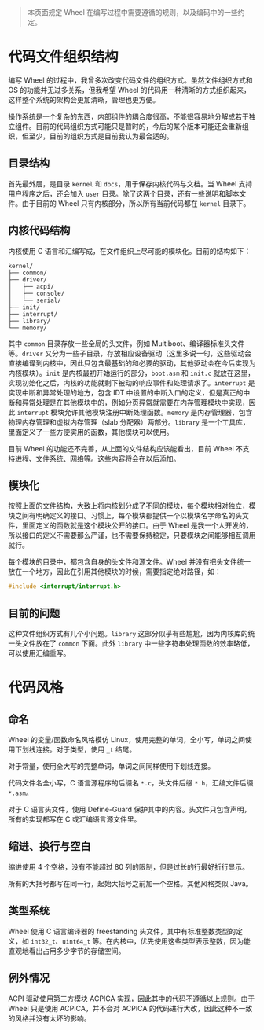 > 本页面规定 Wheel 在编写过程中需要遵循的规则，以及编码中的一些约定。

# 代码文件组织结构

编写 Wheel 的过程中，我曾多次改变代码文件的组织方式。虽然文件组织方式和 OS 的功能并无过多关系，但我希望 Wheel 的代码用一种清晰的方式组织起来，这样整个系统的架构会更加清晰，管理也更方便。

操作系统是一个复杂的东西，内部组件的耦合度很高，不能很容易地分解成若干独立组件。目前的代码组织方式可能只是暂时的，今后的某个版本可能还会重新组织，但至少，目前的组织方式是目前我认为最合适的。

## 目录结构

首先最外层，是目录 `kernel` 和 `docs`，用于保存内核代码与文档。当 Wheel 支持用户程序之后，还会加入 `user` 目录。除了这两个目录，还有一些说明和脚本文件。由于目前的 Wheel 只有内核部分，所以所有当前代码都在 `kernel` 目录下。

## 内核代码结构

内核使用 C 语言和汇编写成，在文件组织上尽可能的模块化。目前的结构如下：

```
kernel/
├── common/
├── driver/
│   ├── acpi/
│   ├── console/
│   └── serial/
├── init/
├── interrupt/
├── library/
└── memory/
```

其中 `common` 目录存放一些全局的头文件，例如 Multiboot、编译器标准头文件等。`driver` 又分为一些子目录，存放相应设备驱动（这里多说一句，这些驱动会直接编译到内核中，因此只包含最基础的和必要的驱动，其他驱动会在今后实现为内核模块）。`init` 是内核最初开始运行的部分，`boot.asm` 和 `init.c` 就放在这里，实现初始化之后，内核的功能就剩下被动的响应事件和处理请求了。`interrupt` 是实现中断和异常处理的地方，包含 IDT 中设置的中断入口的定义，但是真正的中断和异常处理是在其他模块中的，例如分页异常就需要在内存管理模块中实现，因此 `interrupt` 模块允许其他模块注册中断处理函数。`memory` 是内存管理器，包含物理内存管理和虚拟内存管理（slab 分配器）两部分。`library` 是一个工具库，里面定义了一些方便实用的函数，其他模块可以使用。

目前 Wheel 的功能还不完善，从上面的文件结构应该能看出，目前 Wheel 不支持进程、文件系统、网络等。这些内容将会在以后添加。

## 模块化

按照上面的文件结构，大致上将内核划分成了不同的模块，每个模块相对独立，模块之间有明确定义的接口。习惯上，每个模块都提供一个以模块名字命名的头文件，里面定义的函数就是这个模块公开的接口。由于 Wheel 是我一个人开发的，所以接口的定义不需要那么严谨，也不需要保持稳定，只要模块之间能够相互调用就行。

每个模块的目录中，都包含自身的头文件和源文件。Wheel 并没有把头文件统一放在一个地方，因此在引用其他模块的时候，需要指定绝对路径，如：

``` c
#include <interrupt/interrupt.h>
```

## 目前的问题

这种文件组织方式有几个小问题。`library` 这部分似乎有些尴尬，因为内核库的统一头文件放在了 `common` 下面。此外 `library` 中一些字符串处理函数的效率略低，可以使用汇编重写。

# 代码风格

## 命名

Wheel 的变量/函数命名风格模仿 Linux，使用完整的单词，全小写，单词之间使用下划线连接。对于类型，使用 `_t` 结尾。

对于常量，使用全大写的完整单词，单词之间同样使用下划线连接。

代码文件名全小写，C 语言源程序的后缀名 `*.c`，头文件后缀 `*.h`，汇编文件后缀 `*.asm`。

对于 C 语言头文件，使用 Define-Guard 保护其中的内容。头文件只包含声明，所有的实现都写在 C 或汇编语言源文件里。

## 缩进、换行与空白

缩进使用 4 个空格，没有不能超过 80 列的限制，但是过长的行最好折行显示。

所有的大括号都写在同一行，起始大括号之前加一个空格。其他风格类似 Java。

## 类型系统

Wheel 使用 C 语言编译器的 freestanding 头文件，其中有标准整数类型的定义，如 `int32_t`、`uint64_t` 等。在内核中，优先使用这些类型表示整数，因为能直观地看出占用多少字节的存储空间。

## 例外情况

ACPI 驱动使用第三方模块 ACPICA 实现，因此其中的代码不遵循以上规则。由于 Wheel 只是使用 ACPICA，并不会对 ACPICA 的代码进行大改，因此这种不一致的风格并没有太坏的影响。

